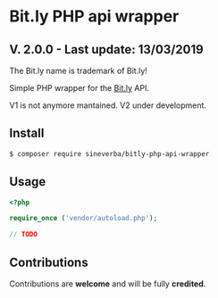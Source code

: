 # Bit.ly PHP api wrapper
## V. 2.0.0 - Last update: 13/03/2019

The Bit.ly name is trademark of Bit.ly!

Simple PHP wrapper for the [Bit.ly](https://bitly.com/) API.

V1 is not anymore mantained. V2 under development.

## Install

```bash
$ composer require sineverba/bitly-php-api-wrapper
```

## Usage

```php
<?php

require_once ('vendor/autoload.php');

// TODO

```

## Contributions

Contributions are **welcome** and will be fully **credited**.